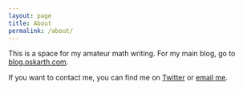 ```yaml
---
layout: page
title: About
permalink: /about/
---
```


This is a space for my amateur math writing. For my main blog, go to [blog.oskarth.com](http://blog.oskarth.com).

If you want to contact me, you can find me on
[Twitter](http://twitter.com/oskarth) or [email me](mailto:me@oskarth.com).
